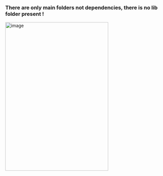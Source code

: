 ### There are only main folders not dependencies, there is no lib folder present !

<img width="325" height="467" alt="image" src="https://github.com/user-attachments/assets/e8d0bcd5-23ff-4961-b980-9838aa292a1f" />
